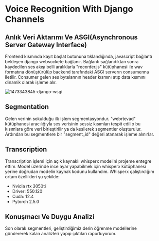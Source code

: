 # Voice Recognition With Django Channels

## Anlık Veri Aktarımı Ve ASGI(Asynchronous Server Gateway Interface)
Frontend kısmında kayıt başlat butonuna tıklandığında, javascript bağlantı bekleyen django websockete bağlanır. Bağlantı sağlandıktan sonra kaydedilen ses akışı belli aralıklarla "recorder.js" kütüphanesi ile wav formatına dönüştürülüp backend tarafındaki ASGI serverın consumerına iletilir. Consumer gelen ses bytelarının header kısmını atıp data kısmını dinamik olarak işleme alır.

![1473343845-django-wsgi](https://github.com/user-attachments/assets/9b6afe2e-0d53-4c18-a6f0-db183a19a7ad)

## Segmentation
Gelen verinin sokulduğu ilk işlem segmentasyondur. "webrtcvad" kütüphanesi aracılığıyla ses verisinin sessiz kısımları tespit edilip bu kısımlara göre veri birleştirilir ya da kesilerek segmentler oluşturulur. Ardından bu segmentlere bir "segment_id" değeri atanarak işleme alınırlar.


## Transcription
Transcription işlemi için açık kaynaklı whisperx modelini projeme entegre ettim. Model üzerinde ince ayar yapabilmek için whisperx kütüphanesi yerine doğrudan modelin kaynak kodunu kullandım. 
Whisperx çalıştırdığım ortam özellikleri şu şekilde:
  - Nvidia rtx 3050ti
  - Driver: 550.120
  - Cuda: 12.4
  - Pytorch 2.5.0

## Konuşmacı Ve Duygu Analizi
Son olarak segmentleri, geliştirdiğimiz derin öğrenme modellerine göndererek kalan analizleri yapıp çıktıları raporluyorum.


